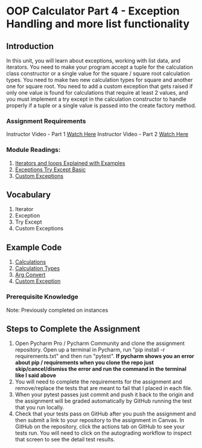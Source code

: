 # OOP Calculator Part 4 - Exception Handling and more list functionality

## Introduction

In this unit, you will learn about exceptions, working with list data, and iterators. You need to make your program
accept a tuple for the calculation class constructor or a single value for the square / square root calculation types. 
You need to make two new calculation types for square and another one for square root. You need to add a custom exception
that gets raised if only one value is found for calculations that require at least 2 values, and you must implement a try 
except in the calculation constructor to handle properly if a tuple or a single value is passed into the create factory 
method.

### Assignment Requirements

Instructor Video - Part 1 [Watch Here](https://youtu.be/W3vSEZ9IT8E)
Instructor Video - Part 2 [Watch Here](https://youtu.be/8C5Q5zCCSLw)

### Module Readings:

1. [Iterators and loops Explained with Examples](https://anandology.com/python-practice-book/iterators.html)
2. [Exceptions Try Except Basic](https://pythonbasics.org/try-except/)
3. [Custom Exceptions](https://www.programiz.com/python-programming/user-defined-exception)


## Vocabulary

1. Iterator
2. Exception
3. Try Except
4. Custom Exceptions

## Example Code
1. [Calculations](calculations.png)
2. [Calculation Types](calculation_types.png)
3. [Arg Convert](convert.png)
4. [Custom Exception](custom_exception.png)

### Prerequisite Knowledge

Note: Previously completed on instances

## Steps to Complete the Assignment

1. Open Pycharm Pro / Pycharm Community and clone the assignment repository. Open up a terminal in Pycharm, run "pip
   install -r requirements.txt" and then run "pytest".  **If pycharm shows you an error about pip / requirements when
   you clone the repo just skip/cancel/dismiss the error and run the command in the terminal like I said above**
2. You will need to complete the requirements for the assignment and remove/replace the tests that are meant to fail
   that I placed in each file.
3. When your pytest passes just commit and push it back to the origin and the assignment will be graded automatically by
   GitHub running the test that you run locally.
4. Check that your tests pass on GitHub after you push the assignment and then submit a link to your repository to the
   assignment in Canvas. In GitHub on the repository, click the actions tab on GitHub to see your tests run. You will
   need to click on the autograding workflow to inspect that screen to see the detail test results.


